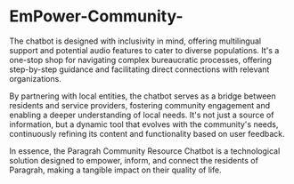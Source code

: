 # EmPower-Community-

The chatbot is designed with inclusivity in mind, offering multilingual support and potential audio features to cater to diverse populations. It's a one-stop shop for navigating complex bureaucratic processes, offering step-by-step guidance and facilitating direct connections with relevant organizations.

By partnering with local entities, the chatbot serves as a bridge between residents and service providers, fostering community engagement and enabling a deeper understanding of local needs. It's not just a source of information, but a dynamic tool that evolves with the community's needs, continuously refining its content and functionality based on user feedback.

In essence, the Paragrah Community Resource Chatbot is a technological solution designed to empower, inform, and connect the residents of Paragrah, making a tangible impact on their quality of life.
